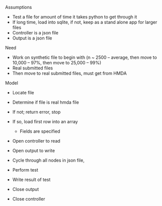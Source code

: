 Assumptions
-	Test a file for amount of time it takes python to get through it
-	If long time, load into sqlite, if not, keep as a stand alone app for larger files
-	Controller is a json file
-	Output is a json file

Need
-	Work on synthetic file to begin with (n ~ 2500 – average, then move to 10,000 – 97%, then move to 25,000 – 99%)
-	Real submitted files
  - Then move to real submitted files, must get from HMDA


Model
-	Locate file
-	Determine if file is real hmda file
  - If not; return error, stop
  - If so, load first row into an array
    - Fields are specified

-	Open controller to read
-	Open output to write
-	Cycle through all nodes in json file, 
  - Perform test
  - Write result of test
-	Close output
-	Close controller
